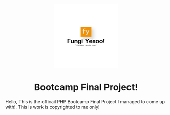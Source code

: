 <p align="center">
    <img alt="project-logo" src="./images/Fungi-02.png" width="200">
</p>

<h1 align="center"> Bootcamp Final Project! </h1>

Hello, This is the officail PHP Bootcamp Final Project I managed to come up with!.
This is work is copyrighted to me only!